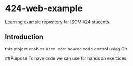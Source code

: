 # 424-web-example
Learning example repository for ISOM 424 students.

## Introduction
this project enables us to learn source code control using Git.

##Purpose
To have code we can use for hands on exercices